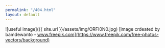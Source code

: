 ```yaml
---
permalink: "/404.html"
layout: default
---
```


![useful image]({{ site.url }}/assets/img/ORFI0N0.jpg)
[image crdeated by bamdewanto - www.freepik.com](https://www.freepik.com/free-photos-vectors/background)
